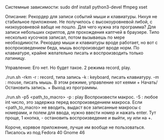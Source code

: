 Системные зависимости:
sudo dnf install python3-devel ffmpeg xset

Описание:
Рекордер для записи событий мыши и клавиатуры. Нихуя не стабильное приложение.
Не получилось с высокоуровневой либой, с низкоуровневой вабще не пошло.
Для чего нужна эта программа? Для записи небольших скриптов, для прохождения
каптчей в браузере. Типо несколько кусочков записал, потом вызываешь по 
мере необходимости. 
Рекордер мыши и клавиатуры вроде работает, но вот с воспроизведением беда,
мышь воспроизводит вроде норм. По клавиатуре, крайне желательно писать и 
воспроизводить только латиницу.

Управление: 
Его нет. Но будет такое. 2 режима record, play.

./run.sh -rkm
-r : record, типа запись 
-k : keyboard, писать клавиатуру.
-m : mouse, писать мышь.
В этом режиме, управление хот кеями 
<Ctrl>+<space> Начать/Остановить запись.
<Ctrl>+<c> Выход из программы.

./run.sh -p5 <path_to_macro>
-p : play Воспроизвести макрос.
-5 : любое int число, это задержка перед воспроизведением макроса.
Если <path_to_macro> не вводить, выдаст все записанные макросы с номерами,
и полем для ввода, нужно ввести номер и нажать enter.
Тут проще, 1 кнопка, <Esc> - остановить воспроизведение и выйти, ну или на <Ctrl>+<c>.

Короче, корявое приложение, лучше им вообще не пользоваться. Писалось из под
Fedora 40 Gnome 46